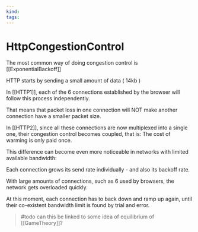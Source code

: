 ```yaml
---
kind:
tags:
---
```


# HttpCongestionControl

The most common way of doing congestion control is [[ExponentialBackoff]]

HTTP starts by sending a small amount of data ( 14kb )

In [[HTTP1]], each of the 6 connections established by the browser will follow this process independently.

That means that packet loss in one connection will NOT make another connection have a smaller packet size.

In [[HTTP2]], since all these connections are now multiplexed into a single one, their congestion control becomes coupled, that is: The cost of warming is only paid once.

This difference can become even more noticeable in networks with limited available bandwidth:

Each connection grows its send rate individually - and also its backoff rate.

With large amounts of connections, such as 6 used by browsers, the network gets overloaded quickly.

At this moment, each connection has to back down and ramp up again, until their co-existent bandwidth limit is found by trial and error.

> #todo can this be linked to some idea of equilibrium of [[GameTheory]]?
